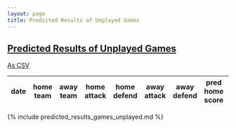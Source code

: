 ```yaml
---
layout: page
title: Predicted Results of Unplayed Games
---
```


## [Predicted Results of Unplayed Games](/tables/predicted_results_games_unplayed.html)
[As CSV](/tables/predicted_results_games_unplayed.csv)




date|home team|away team|home attack|home defend|away attack|away defend|pred home score|pred away score|home win prob|away win prob|tie prob|home shutout prob|away shutout prob
:--:|:-------:|:-------:|:---------:|:---------:|:---------:|:---------:|:-------------:|:-------------:|:-----------:|:-----------:|:------:|:---------------:|:---------------:
{% include predicted_results_games_unplayed.md %}